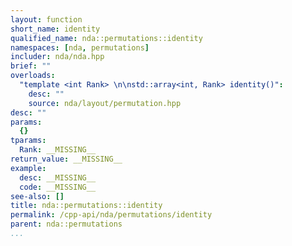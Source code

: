 ```yaml
---
layout: function
short_name: identity
qualified_name: nda::permutations::identity
namespaces: [nda, permutations]
includer: nda/nda.hpp
brief: ""
overloads:
  "template <int Rank> \n\nstd::array<int, Rank> identity()":
    desc: ""
    source: nda/layout/permutation.hpp
desc: ""
params:
  {}
tparams:
  Rank: __MISSING__
return_value: __MISSING__
example:
  desc: __MISSING__
  code: __MISSING__
see-also: []
title: nda::permutations::identity
permalink: /cpp-api/nda/permutations/identity
parent: nda::permutations
...
```


